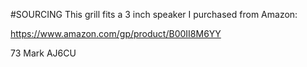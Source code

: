 #SOURCING
This grill fits a 3 inch speaker I purchased from Amazon:

https://www.amazon.com/gp/product/B00II8M6YY


73
Mark
AJ6CU
